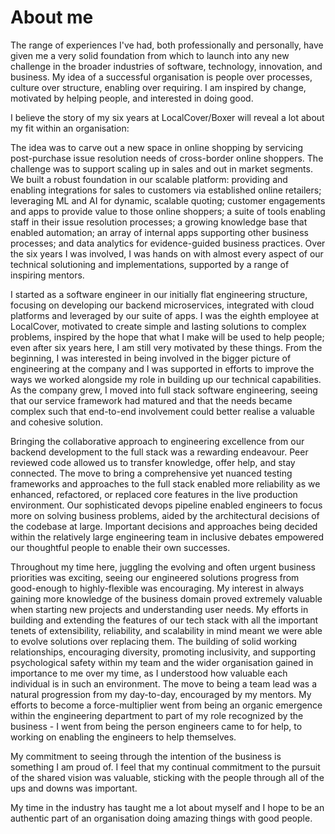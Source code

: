# About me

The range of experiences I've had, both professionally and personally, have given me a very solid foundation from which to launch into any new challenge in the broader industries of software, technology, innovation, and business.
My idea of a successful organisation is people over processes, culture over structure, enabling over requiring.
I am inspired by change, motivated by helping people, and interested in doing good.

I believe the story of my six years at LocalCover/Boxer will reveal a lot about my fit within an organisation:

The idea was to carve out a new space in online shopping by servicing post-purchase issue resolution needs of cross-border online shoppers.
The challenge was to support scaling up in sales and out in market segments.
We built a robust foundation in our scalable platform: providing and enabling integrations for sales to customers via established online retailers; leveraging ML and AI for dynamic, scalable quoting; customer engagements and apps to provide value to those online shoppers; a suite of tools enabling staff in their issue resolution processes; a growing knowledge base that enabled automation; an array of internal apps supporting other business processes; and data analytics for evidence-guided business practices.
Over the six years I was involved, I was hands on with almost every aspect of our technical solutioning and implementations, supported by a range of inspiring mentors.

I started as a software engineer in our initially flat engineering structure, focusing on developing our backend microservices, integrated with cloud platforms and leveraged by our suite of apps.
I was the eighth employee at LocalCover, motivated to create simple and lasting solutions to complex problems, inspired by the hope that what I make will be used to help people; even after six years here, I am still very motivated by these things.
From the beginning, I was interested in being involved in the bigger picture of engineering at the company and I was supported in efforts to improve the ways we worked alongside my role in building up our technical capabilities.
As the company grew, I moved into full stack software engineering, seeing that our service framework had matured and that the needs became complex such that end-to-end involvement could better realise a valuable and cohesive solution.

Bringing the collaborative approach to engineering excellence from our backend development to the full stack was a rewarding endeavour.
Peer reviewed code allowed us to transfer knowledge, offer help, and stay connected.
The move to bring a comprehensive yet nuanced testing frameworks and approaches to the full stack enabled more reliability as we enhanced, refactored, or replaced core features in the live production environment.
Our sophisticated devops pipeline enabled engineers to focus more on solving business problems, aided by the architectural decisions of the codebase at large.
Important decisions and approaches being decided within the relatively large engineering team in inclusive debates empowered our thoughtful people to enable their own successes.

Throughout my time here, juggling the evolving and often urgent business priorities was exciting, seeing our engineered solutions progress from good-enough to highly-flexible was encouraging.
My interest in always gaining more knowledge of the business domain proved extremely valuable when starting new projects and understanding user needs.
My efforts in building and extending the features of our tech stack with all the important tenets of extensibility, reliability, and scalability in mind meant we were able to evolve solutions over replacing them.
The building of solid working relationships, encouraging diversity, promoting inclusivity, and supporting psychological safety within my team and the wider organisation gained in importance to me over my time, as I understood how valuable each individual is in such an environment.
The move to being a team lead was a natural progression from my day-to-day, encouraged by my mentors.
My efforts to become a force-multiplier went from being an organic emergence within the engineering department to part of my role recognized by the business - I went from being the person engineers came to for help, to working on enabling the engineers to help themselves.

My commitment to seeing through the intention of the business is something I am proud of.
I feel that my continual commitment to the pursuit of the shared vision was valuable, sticking with the people through all of the ups and downs was important.

My time in the industry has taught me a lot about myself and I hope to be an authentic part of an organisation doing amazing things with good people.
